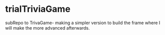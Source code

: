 # trialTriviaGame
subRepo to TrivaGame- making a simpler version to build the frame where I will make the more advanced afterwards.
